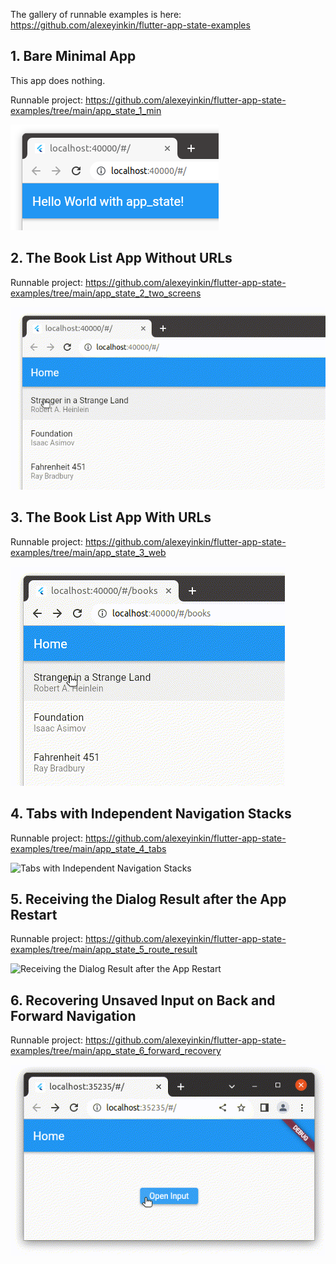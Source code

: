 The gallery of runnable examples is here: https://github.com/alexeyinkin/flutter-app-state-examples

## 1. Bare Minimal App

This app does nothing.

Runnable project: https://github.com/alexeyinkin/flutter-app-state-examples/tree/main/app_state_1_min

![Bare Minimal App](https://raw.githubusercontent.com/alexeyinkin/flutter-app-state/main/img/minimal.png)



## 2. The Book List App Without URLs

Runnable project: https://github.com/alexeyinkin/flutter-app-state-examples/tree/main/app_state_2_two_screens

![Book List No URLs](https://raw.githubusercontent.com/alexeyinkin/flutter-app-state/main/img/book-list-no-urls.gif)



## 3. The Book List App With URLs

Runnable project: https://github.com/alexeyinkin/flutter-app-state-examples/tree/main/app_state_3_web

![Book List With URLs](https://raw.githubusercontent.com/alexeyinkin/flutter-app-state/main/img/book-list-urls.gif)



## 4. Tabs with Independent Navigation Stacks

Runnable project: https://github.com/alexeyinkin/flutter-app-state-examples/tree/main/app_state_4_tabs

![Tabs with Independent Navigation Stacks](https://raw.githubusercontent.com/alexeyinkin/flutter-app-state/main/img/multiple-stacks.gif)



## 5. Receiving the Dialog Result after the App Restart

Runnable project: https://github.com/alexeyinkin/flutter-app-state-examples/tree/main/app_state_5_route_result

![Receiving the Dialog Result after the App Restart](https://raw.githubusercontent.com/alexeyinkin/flutter-app-state/main/img/result-surviving-restart.gif)



## 6. Recovering Unsaved Input on Back and Forward Navigation

Runnable project: https://github.com/alexeyinkin/flutter-app-state-examples/tree/main/app_state_6_forward_recovery

![Recovering Unsaved Input on Back and Forward Navigation](https://raw.githubusercontent.com/alexeyinkin/flutter-app-state/main/img/recovering-unsaved-input.gif)
